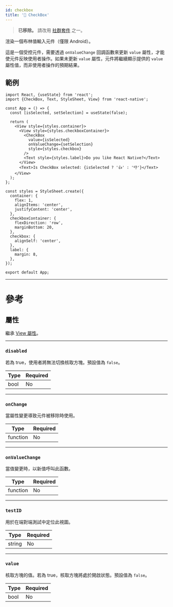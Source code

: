 ```yaml
---
id: checkbox
title: '🚧 CheckBox'
---
```


> **已移除。** 請改用 [社群套件](https://reactnative.directory/?search=checkbox) 之一。

渲染一個布林值輸入元件（僅限 Android）。

這是一個受控元件，需要透過 `onValueChange` 回調函數來更新 `value` 屬性，才能使元件反映使用者操作。如果未更新 `value` 屬性，元件將繼續顯示提供的 `value` 屬性值，而非使用者操作的預期結果。

## 範例

```SnackPlayer name=CheckBox%20Component%20Example&supportedPlatforms=android,web&ext=js
import React, {useState} from 'react';
import {CheckBox, Text, StyleSheet, View} from 'react-native';

const App = () => {
  const [isSelected, setSelection] = useState(false);

  return (
    <View style={styles.container}>
      <View style={styles.checkboxContainer}>
        <CheckBox
          value={isSelected}
          onValueChange={setSelection}
          style={styles.checkbox}
        />
        <Text style={styles.label}>Do you like React Native?</Text>
      </View>
      <Text>Is CheckBox selected: {isSelected ? '👍' : '👎'}</Text>
    </View>
  );
};

const styles = StyleSheet.create({
  container: {
    flex: 1,
    alignItems: 'center',
    justifyContent: 'center',
  },
  checkboxContainer: {
    flexDirection: 'row',
    marginBottom: 20,
  },
  checkbox: {
    alignSelf: 'center',
  },
  label: {
    margin: 8,
  },
});

export default App;
```

---

# 參考

## 屬性

繼承 [View 屬性](view#props)。

---

### `disabled`

若為 true，使用者將無法切換核取方塊。預設值為 `false`。

| Type | Required |
| ---- | -------- |
| bool | No       |

---

### `onChange`

當屬性變更導致元件被移除時使用。

| Type     | Required |
| -------- | -------- |
| function | No       |

---

### `onValueChange`

當值變更時，以新值呼叫此函數。

| Type     | Required |
| -------- | -------- |
| function | No       |

---

### `testID`

用於在端對端測試中定位此視圖。

| Type   | Required |
| ------ | -------- |
| string | No       |

---

### `value`

核取方塊的值。若為 true，核取方塊將處於開啟狀態。預設值為 `false`。

| Type | Required |
| ---- | -------- |
| bool | No       |